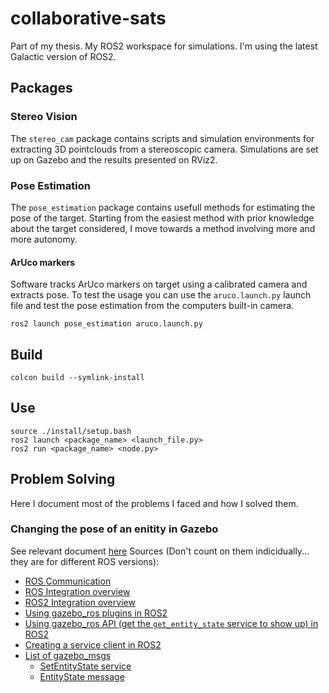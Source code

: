 # collaborative-sats
Part of my thesis. My ROS2 workspace for simulations. I'm using the latest Galactic version of ROS2.

## Packages

### Stereo Vision

The `stereo_cam` package contains scripts and simulation environments for extracting 3D pointclouds from a stereoscopic camera. Simulations are set up on Gazebo and the results presented on RViz2.

### Pose Estimation

The `pose_estimation` package contains usefull methods for estimating the pose of the target. Starting from the easiest method with prior knowledge about the target considered, I move towards a method involving more and more autonomy.

#### ArUco markers

Software tracks ArUco markers on target using a calibrated camera and extracts pose. To test the usage you can use the `aruco.launch.py` launch file and test the pose estimation from the computers built-in camera.
```console
ros2 launch pose_estimation aruco.launch.py
```

## Build
```console
colcon build --symlink-install
```

## Use
```console
source ./install/setup.bash
ros2 launch <package_name> <launch_file.py>
ros2 run <package_name> <node.py>
```

## Problem Solving
Here I document most of the problems I faced and how I solved them.

### Changing the pose of an enitity in Gazebo
See relevant document [here](src/pose_estimation/pose_estimation/README.md)
Sources (Don't count on them indicidually... they are for different ROS versions):
- [ROS Communication](http://gazebosim.org/tutorials/?tut=ros_comm)
- [ROS Integration overview](http://gazebosim.org/tutorials?tut=ros_overview)
- [ROS2 Integration overview](http://gazebosim.org/tutorials?tut=ros2_overview)
- [Using gazebo_ros plugins in ROS2](https://answers.ros.org/question/356936/how-to-use-gazebo-plugins-found-in-gazebo_ros-ros2-foxy-gazebo11/)
- [Using gazebo_ros API (get the `get_entity_state` service to show up) in ROS2](https://answers.ros.org/question/360161/ros2-dashing-service-get_entity_state-is-missing/)
- [Creating a service client in ROS2](https://docs.ros.org/en/foxy/Tutorials/Writing-A-Simple-Py-Service-And-Client.html)
- [List of gazebo_msgs](https://index.ros.org/p/gazebo_msgs/#galactic-assets)
  - [SetEntityState service](https://github.com/ros-simulation/gazebo_ros_pkgs/blob/galactic/gazebo_msgs/srv/SetEntityState.srv)
  - [EntityState message](https://github.com/ros-simulation/gazebo_ros_pkgs/blob/galactic/gazebo_msgs/msg/EntityState.msg)